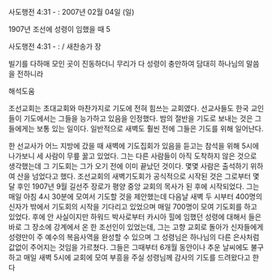 사도행전 4:31 - : 
2007년 02월 04일 (일)

1907년 조선에 성령이 임했을 때 5



사도행전 4:31 - : / 새찬송가  장


빌기를 다하매 모인 곳이 진동하더니 무리가 다 성령이 충만하여 담대히 하나님의 말씀을 전하니라

해석도움





조선교회는 초대교회와 마찬가지로 기도에 전혀 힘쓰는 교회였다. 선교사들도 한국 교인들이 기도에서는 그들을 능가하고 있음을 인정했다. 밤의 절반을 기도로 보내는 것은 그들에게는 보통 있는 일이다. 일반적으로 새벽도 훨씬 전에 그들은 기도를 위해 일어난다.

한 선교사가 어느 지방에 갔을 때 새벽에 기도집회가 있음을 듣고는 참석을 위해 5시에 나가보니 세 사람이 무릎 꿇고 있었다. 그는 다른 사람들이 아직 도착하지 않은 것으로 생각했는데 그 기도회는 그가 오기 전에 이미 끝났던 것이다. 몇몇 사람은 출석하기 위하여 산을 넘었다고 했다. 조선교회의 새벽기도회가 공식적으로 시작된 것은 그로부터 몇 달 후인 1907년 9월 길선주 장로가 평양 중앙 교회의 목사가 된 후에 시작되었다. 그는 매일 아침 4시 30분에 모여서 기도할 것을 제안했는데 다음날 새벽 두 시부터 400명의 신자가 밖에서 기도회의 시작을 기다리고 있었으며 매일 700명이 모여 기도회를 하고 있었다. 후에 안 사실이지만 하워드 박사로부터 카시아 힐에 임했던 성령에 대해서 들은 바로 그 장소에 강계에서 온 한 조선인이 있었는데, 그는 고향 교회로 돌아가 신자들에게 성령만이 주 예수의 복음사역을 완성할 수 있으며 그 성령님은 하나님의 다른 은사처럼 값없이 주어지는 것임을 가르쳤다. 그들은 그때부터 6개월 동안이나 추운 날씨에도 불구하고 매일 새벽 5시에 교회에 모여 부흥을 주실 성령님께 감사의 기도를 드려왔다고 한다